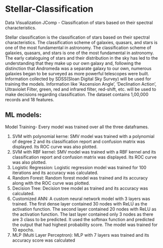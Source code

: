 # Stellar-Classification
Data Visualization JComp - Classification of stars based on their spectral characteristics.

Stellar classification is the classification of stars based on their spectral characteristics. The classification scheme of galaxies, quasars, and stars is one of the most fundamental in astronomy. 
The classification scheme of galaxies, quasars, and stars is one of the most fundamental in astronomy. The early cataloguing of stars and their distribution in the sky has led to the understanding that they make up our own galaxy and, following the distinction that Andromeda was a separate galaxy to our own, 
numerous galaxies began to be surveyed as more powerful telescopes were built.
Information collected by SDSS(Sloan Digital Sky Survey) will be used for training the models. Information like 'Ascension Angle’, ‘Declination Action’, Ultraviolet Filter, green, red and infrared filter, red-shift, etc. will be used to make decisions regarding classification. 
The dataset contains 1,00,000 records and 18 features. 

## ML models:
 Model Training-
 Every model was trained over all the three dataframes.
1) SVM with polynomial kerne: SMV model was trained with a polynomial of degree 2 and its 
classification report and confusion matrix was displayed. Its ROC curve 
was also plotted.
2) SVM with RBF kernel: SMV model was trained with a RBF kernel and its classification report 
and confusion matrix was displayed. Its ROC curve was also plotted.
3) Logistic Regression: Logistic regression model was trained for 100 iterations and its accuracy 
was calculated.
4) Random Forest: Random forest model was trained and its accuracy along with the ROC 
curve was plotted.
5) Decision Tree: Decision tree model as trained and its accuracy was calculated.
6) Customized ANN: A custom neural network model with 3 layers was trained. The first dense 
layer contained 30 nodes with ReLU as the activation function. The second 
layer contained 20 nodes with ReLU as the activation function. The last 
layer contained only 3 nodes as there are 3 class to be predicted. It used the 
softmax function and predicted the output that had highest probability 
score. The model was trained for 10 epochs.
7) MLP (Multi Layer Perceptron): MLP with 7 layers was trained and its accuracy score was calculated
